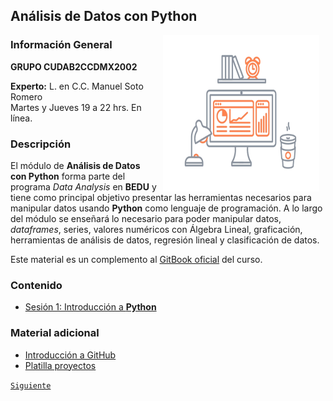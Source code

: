 ## Análisis de Datos con Python

<img src="imagenes/image.gif" align="right" height="250" width="250" hspace="10">

### Información General

**GRUPO CUDAB2CCDMX2002**

**Experto:** L. en C.C. Manuel Soto Romero  
Martes y Jueves 19 a 22 hrs. En línea.

### Descripción

El módulo de __Análisis de Datos con Python__ forma parte del programa *Data Analysis* en __BEDU__ y tiene como principal objetivo presentar las herramientas necesarios para manipular datos usando __Python__ como lenguaje de programación. A lo largo del módulo se enseñará lo necesario para poder manipular datos, *dataframes*, series, valores numéricos con Álgebra Lineal, graficación, herramientas de análisis de datos, regresión lineal y clasificación de datos.

Este material es un complemento al [GitBook oficial](https://app.gitbook.com/@beduexpert/s/data-analysis/) del curso.

### Contenido

- [Sesión 1: Introducción a __Python__](sesion01/README.md)
<!-- - [Sesión 2: Herramientas de *Data Scientist*](sesion02/README.md)-->
<!--- [Sesión 3: __NumPy__ para *Data Science*](sesion03/README.md)-->
<!---- [Sesión 4: Diccionarios, JSON, y Análisis Exploratorio de Datos](sesion04/README.md)-->
<!--- [Sesión 5: Procesamiento y Transformación de Datos](sesion05/README.md)-->
<!--- [Sesión 6: Visualización de datos con __MatPlotLib__](sesion06/README.md)-->
<!--- [Sesión 7: Regresión Lineal en __Python__](sesion07/README.md)-->
<!--- [Sesión 8: Clasificación con __Python:__ Fundamentos de Machine Learning](sesion08/README.md)-->

### Material adicional

- [Introducción a GitHub](https://lab.github.com/githubtraining/introduction-to-github)
- [Platilla proyectos](plantilla.md)
<!--- [Ejemplo de integración](casas.ipynb)-->

[`Siguiente`](sesion01/README.md)
